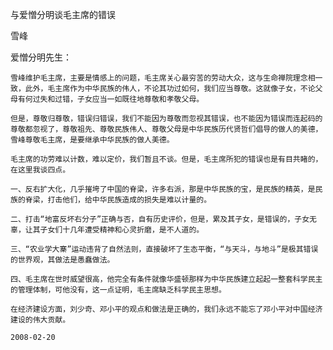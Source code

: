 与爱憎分明谈毛主席的错误

雪峰


爱憎分明先生：

    雪峰维护毛主席，主要是情感上的问题，毛主席关心最穷苦的劳动大众，这与生命禅院理念相一致，此外，毛主席作为中华民族的伟人，不论其功过如何，我们应当尊敬。这就像子女，不论父母有何过失和过错，子女应当一如既往地尊敬和孝敬父母。

    但是，尊敬归尊敬，错误归错误，我们不能因为尊敬而忽视其错误，也不能因为错误而连起码的尊敬都忽视了，尊敬祖先、尊敬民族伟人、尊敬父母是中华民族历代贤哲们倡导的做人的美德，雪峰尊敬毛主席，是要继承中华民族的做人美德。

    毛主席的功劳难以计数，难以定价，我们暂且不谈。但是，毛主席所犯的错误也是有目共睹的，在这里我谈四点。

    一、反右扩大化，几乎摧垮了中国的脊梁，许多右派，那是中华民族的宝，是民族的精英，是民族的脊梁，打击他们，给中华民族造成的损失是难以计量的。

    二、打击“地富反坏右分子”正确与否，自有历史评价，但是，累及其子女，是错误的，子女无辜，让其子女们十几年遭受精神和心灵折磨，是不人道的。

    三、“农业学大寨”运动违背了自然法则，直接破坏了生态平衡，“与天斗，与地斗”是极其错误的世界观，其做法是愚蠢做法。

    四、毛主席在世时威望很高，他完全有条件就像华盛顿那样为中华民族建立起起一整套科学民主的管理体制，可他没有，这一点证明，毛主席缺乏科学民主思想。

    在经济建设方面，刘少奇、邓小平的观点和做法是正确的，我们永远不能忘了邓小平对中国经济建设的伟大贡献。

    2008-02-20



